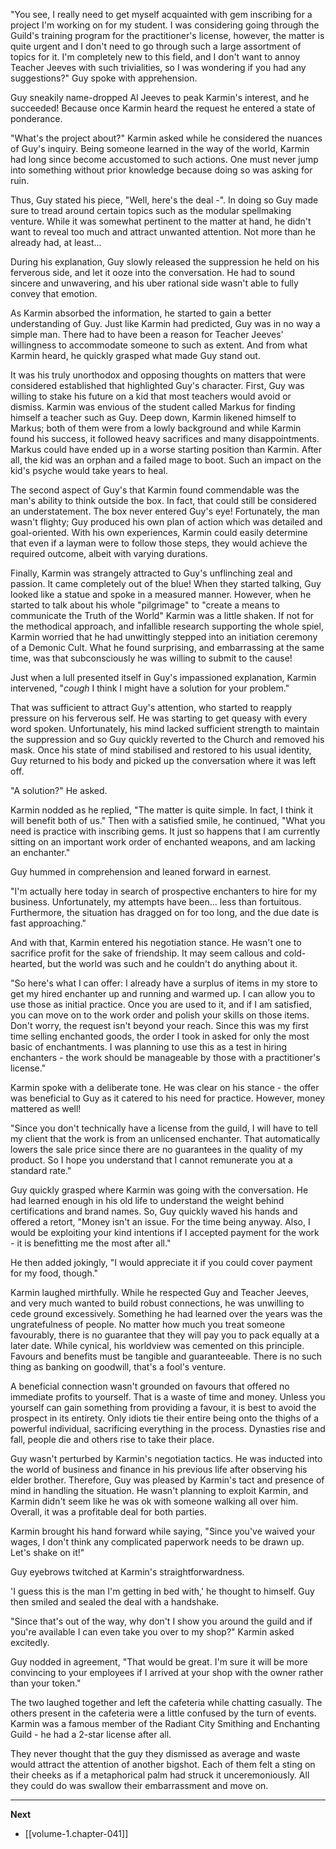 
"You see, I really need to get myself acquainted with gem inscribing for a project I'm working on for my student. I was considering going through the Guild's training program for the practitioner's license, however, the matter is quite urgent and I don't need to go through such a large assortment of topics for it. I'm completely new to this field, and I don't want to annoy Teacher Jeeves with such trivialities, so I was wondering if you had any suggestions?" Guy spoke with apprehension.

Guy sneakily name-dropped Al Jeeves to peak Karmin's interest, and he succeeded! Because once Karmin heard the request he entered a state of ponderance.

"What's the project about?" Karmin asked while he considered the nuances of Guy's inquiry. Being someone learned in the way of the world, Karmin had long since become accustomed to such actions. One must never jump into something without prior knowledge because doing so was asking for ruin.

Thus, Guy stated his piece, "Well, here's the deal -". In doing so Guy made sure to tread around certain topics such as the modular spellmaking venture. While it was somewhat pertinent to the matter at hand, he didn't want to reveal too much and attract unwanted attention. Not more than he already had, at least... 

During his explanation, Guy slowly released the suppression he held on his ferverous side, and let it ooze into the conversation. He had to sound sincere and unwavering, and his uber rational side wasn't able to fully convey that emotion.

As Karmin absorbed the information, he started to gain a better understanding of Guy. Just like Karmin had predicted, Guy was in no way a simple man. There had to have been a reason for Teacher Jeeves' willingness to accommodate someone to such as extent. And from what Karmin heard, he quickly grasped what made Guy stand out.

It was his truly unorthodox and opposing thoughts on matters that were considered established that highlighted Guy's character. First, Guy was willing to stake his future on a kid that most teachers would avoid or dismiss. Karmin was envious of the student called Markus for finding himself a teacher such as Guy. Deep down, Karmin likened himself to Markus; both of them were from a lowly background and while Karmin found his success, it followed heavy sacrifices and many disappointments. Markus could have ended up in a worse starting position than Karmin. After all, the kid was an orphan and a failed mage to boot. Such an impact on the kid's psyche would take years to heal.

The second aspect of Guy's that Karmin found commendable was the man's ability to think outside the box. In fact, that could still be considered an understatement. The box never entered Guy's eye! Fortunately, the man wasn't flighty; Guy produced his own plan of action which was detailed and goal-oriented. With his own experiences, Karmin could easily determine that even if a layman were to follow those steps, they would achieve the required outcome, albeit with varying durations.

Finally, Karmin was strangely attracted to Guy's unflinching zeal and passion. It came completely out of the blue! When they started talking, Guy looked like a statue and spoke in a measured manner. However, when he started to talk about his whole "pilgrimage" to "create a means to communicate the Truth of the World" Karmin was a little shaken. If not for the methodical approach, and infallible research supporting the whole spiel, Karmin worried that he had unwittingly stepped into an initiation ceremony of a Demonic Cult. What he found surprising, and embarrassing at the same time, was that subconsciously he was willing to submit to the cause!

Just when a lull presented itself in Guy's impassioned explanation, Karmin intervened, "*cough* I think I might have a solution for your problem."

That was sufficient to attract Guy's attention, who started to reapply pressure on his ferverous self. He was starting to get queasy with every word spoken. Unfortunately, his mind lacked sufficient strength to maintain the suppression and so Guy quickly reverted to the Church and removed his mask. Once his state of mind stabilised and restored to his usual identity, Guy returned to his body and picked up the conversation where it was left off.

"A solution?" He asked.

Karmin nodded as he replied, "The matter is quite simple. In fact, I think it will benefit both of us." Then with a satisfied smile, he continued, "What you need is practice with inscribing gems. It just so happens that I am currently sitting on an important work order of enchanted weapons, and am lacking an enchanter."

Guy hummed in comprehension and leaned forward in earnest.

"I'm actually here today in search of prospective enchanters to hire for my business. Unfortunately, my attempts have been... less than fortuitous. Furthermore, the situation has dragged on for too long, and the due date is fast approaching."

And with that, Karmin entered his negotiation stance. He wasn't one to sacrifice profit for the sake of friendship. It may seem callous and cold-hearted, but the world was such and he couldn't do anything about it.

"So here's what I can offer: I already have a surplus of items in my store to get my hired enchanter up and running and warmed up. I can allow you to use those as initial practice. Once you are used to it, and if I am satisfied, you can move on to the work order and polish your skills on those items. Don't worry, the request isn't beyond your reach. Since this was my first time selling enchanted goods, the order I took in asked for only the most basic of enchantments. I was planning to use this as a test in hiring enchanters - the work should be manageable by those with a practitioner's license."

Karmin spoke with a deliberate tone. He was clear on his stance - the offer was beneficial to Guy as it catered to his need for practice. However, money mattered as well!

"Since you don't technically have a license from the guild, I will have to tell my client that the work is from an unlicensed enchanter. That automatically lowers the sale price since there are no guarantees in the quality of my product. So I hope you understand that I cannot remunerate you at a standard rate."

Guy quickly grasped where Karmin was going with the conversation. He had learned enough in his old life to understand the weight behind certifications and brand names. So, Guy quickly waved his hands and offered a retort, "Money isn't an issue. For the time being anyway. Also, I would be exploiting your kind intentions if I accepted payment for the work - it is benefitting me the most after all."

He then added jokingly, "I would appreciate it if you could cover payment for my food, though."

Karmin laughed mirthfully. While he respected Guy and Teacher Jeeves, and very much wanted to build robust connections, he was unwilling to cede ground excessively. Something he had learned over the years was the ungratefulness of people. No matter how much you treat someone favourably, there is no guarantee that they will pay you to pack equally at a later date. While cynical, his worldview was cemented on this principle. Favours and benefits must be tangible and guaranteeable. There is no such thing as banking on goodwill, that's a fool's venture.

A beneficial connection wasn't grounded on favours that offered no immediate profits to yourself. That is a waste of time and money. Unless you yourself can gain something from providing a favour, it is best to avoid the prospect in its entirety. Only idiots tie their entire being onto the thighs of a powerful individual, sacrificing everything in the process. Dynasties rise and fall, people die and others rise to take their place.

Guy wasn't perturbed by Karmin's negotiation tactics. He was inducted into the world of business and finance in his previous life after observing his elder brother. Therefore, Guy was pleased by Karmin's tact and presence of mind in handling the situation. He wasn't planning to exploit Karmin, and Karmin didn't seem like he was ok with someone walking all over him. Overall, it was a profitable deal for both parties.

Karmin brought his hand forward while saying, "Since you've waived your wages, I don't think any complicated paperwork needs to be drawn up. Let's shake on it!"

Guy eyebrows twitched at Karmin's straightforwardness.

'I guess this is the man I'm getting in bed with,' he thought to himself. Guy then smiled and sealed the deal with a handshake.

"Since that's out of the way, why don't I show you around the guild and if you're available I can even take you over to my shop?" Karmin asked excitedly.

Guy nodded in agreement, "That would be great. I'm sure it will be more convincing to your employees if I arrived at your shop with the owner rather than your token."

The two laughed together and left the cafeteria while chatting casually. The others present in the cafeteria were a little confused by the turn of events. Karmin was a famous member of the Radiant City Smithing and Enchanting Guild - he had a 2-star license after all.

They never thought that the guy they dismissed as average and waste would attract the attention of another bigshot. Each of them felt a sting on their cheeks as if a metaphorical palm had struck it unceremoniously. All they could do was swallow their embarrassment and move on.

____

**Next**
* [[volume-1.chapter-041]]
